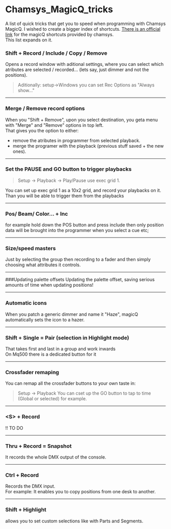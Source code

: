 # Chamsys_MagicQ_tricks
A list of quick tricks that get you to speed when programming with Chamsys MagicQ.
I wished to create a bigger index of shortcuts. [There is an official link](https://secure.chamsys.co.uk/help/documentation/magicq/ch47.html)
for the magicQ shortcuts provided by chamsys.  
This list expands on it.





### Shift + Record / Include / Copy / Remove
Opens a record window with aditional settings, where you can select which atributes are selected / recorded... 
(lets say, just dimmer and not the positions).
> Aditionally: setup->Windows you can set Rec Options as "Always show..."

***

### Merge / Remove record options
When you "Shift + Remove", upon you select destination, you geta menu with "Merge" and "Remove" options in top left.  
That gives you the option to either:
* remove the atributes in programmer from selected playback.
* merge the programer with the playback (previous stuff saved + the new ones).

***

### Set the PAUSE and GO button to trigger playbacks
> Setup -> Playback -> Play/Pause use exec grid 1.  

You can set up exec grid 1 as a 10x2 grid, and record your playbacks on it. Than you will be able to trigger them from the playbacks

***

### Pos/ Beam/ Color... + Inc
for example hold down the POS button and press include then only position data 
will be brought into the programmer when you select a cue etc;

***

### Size/speed masters
Just by selecting the group then recording to a fader and then simply choosing what attributes it controls.

*** 

###Updating palette offsets
Updating the palette offset, saving serious amounts of time when updating positions!

***

### Automatic icons
When you patch a generic dimmer and name it "Haze", magicQ automatically sets the icon to a hazer.

***

### Shift + Single = Pair (selection in Highlight mode)
That takes first and last in a group and work inwards  
On Mq500 there is a dedicated button for it

***

### Crossfader remaping
You can remap all the crossfader buttons to your own taste in:
> Setup -> Playback
You can cset up the GO button to tap to time (Global or selected) for example.  

*** 

### <S\> + Record
!! TO DO 

***

### Thru + Record = Snapshot
It records the whole DMX output of the console.

***

### Ctrl + Record  
Records the DMX input.  
For example: It enables you to copy positions from one desk to another.

***

### Shift + Highlight
allows you to set custom selections like with Parts and Segments.





